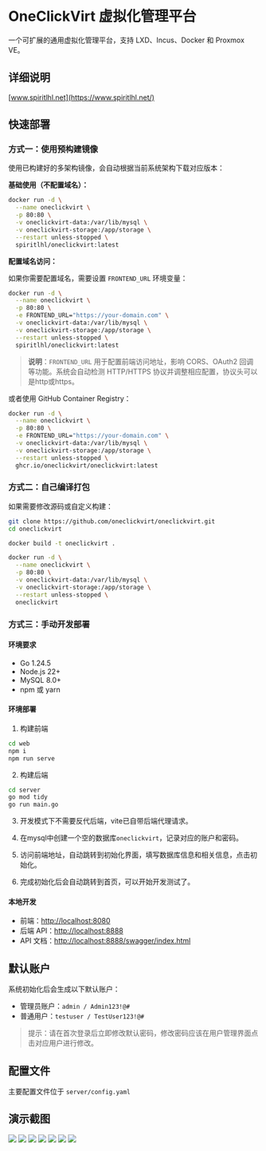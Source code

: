 # OneClickVirt 虚拟化管理平台

一个可扩展的通用虚拟化管理平台，支持 LXD、Incus、Docker 和 Proxmox VE。

## 详细说明

[www.spiritlhl.net](https://www.spiritlhl.net/)

## 快速部署

### 方式一：使用预构建镜像

使用已构建好的多架构镜像，会自动根据当前系统架构下载对应版本：

**基础使用（不配置域名）：**

```bash
docker run -d \
  --name oneclickvirt \
  -p 80:80 \
  -v oneclickvirt-data:/var/lib/mysql \
  -v oneclickvirt-storage:/app/storage \
  --restart unless-stopped \
  spiritlhl/oneclickvirt:latest
```

**配置域名访问：**

如果你需要配置域名，需要设置 `FRONTEND_URL` 环境变量：

```bash
docker run -d \
  --name oneclickvirt \
  -p 80:80 \
  -e FRONTEND_URL="https://your-domain.com" \
  -v oneclickvirt-data:/var/lib/mysql \
  -v oneclickvirt-storage:/app/storage \
  --restart unless-stopped \
  spiritlhl/oneclickvirt:latest
```

> **说明**：`FRONTEND_URL` 用于配置前端访问地址，影响 CORS、OAuth2 回调等功能。系统会自动检测 HTTP/HTTPS 协议并调整相应配置，协议头可以是http或https。

或者使用 GitHub Container Registry：

```bash
docker run -d \
  --name oneclickvirt \
  -p 80:80 \
  -e FRONTEND_URL="https://your-domain.com" \
  -v oneclickvirt-data:/var/lib/mysql \
  -v oneclickvirt-storage:/app/storage \
  --restart unless-stopped \
  ghcr.io/oneclickvirt/oneclickvirt:latest
```

### 方式二：自己编译打包

如果需要修改源码或自定义构建：

```bash
git clone https://github.com/oneclickvirt/oneclickvirt.git
cd oneclickvirt
```

```bash
docker build -t oneclickvirt .
```

```bash
docker run -d \
  --name oneclickvirt \
  -p 80:80 \
  -v oneclickvirt-data:/var/lib/mysql \
  -v oneclickvirt-storage:/app/storage \
  --restart unless-stopped \
  oneclickvirt
```

### 方式三：手动开发部署

#### 环境要求

* Go 1.24.5
* Node.js 22+
* MySQL 8.0+
* npm 或 yarn

#### 环境部署

1. 构建前端
```bash
cd web
npm i
npm run serve
```

2. 构建后端
```bash
cd server
go mod tidy
go run main.go
```

3. 开发模式下不需要反代后端，vite已自带后端代理请求。

5. 在mysql中创建一个空的数据库```oneclickvirt```，记录对应的账户和密码。

6. 访问前端地址，自动跳转到初始化界面，填写数据库信息和相关信息，点击初始化。

7. 完成初始化后会自动跳转到首页，可以开始开发测试了。

#### 本地开发

* 前端：[http://localhost:8080](http://localhost:8080)
* 后端 API：[http://localhost:8888](http://localhost:8888)
* API 文档：[http://localhost:8888/swagger/index.html](http://localhost:8888/swagger/index.html)

## 默认账户

系统初始化后会生成以下默认账户：

* 管理员账户：`admin / Admin123!@#`
* 普通用户：`testuser / TestUser123!@#`

> 提示：请在首次登录后立即修改默认密码，修改密码应该在用户管理界面点击对应用户进行修改。

## 配置文件

主要配置文件位于 `server/config.yaml`

## 演示截图

![](./.back/1.png)
![](./.back/2.png)
![](./.back/3.png)
![](./.back/4.png)
![](./.back/5.png)
![](./.back/6.png)
![](./.back/7.png)